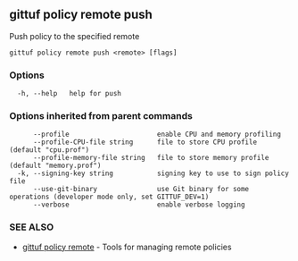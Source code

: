 ## gittuf policy remote push

Push policy to the specified remote

```
gittuf policy remote push <remote> [flags]
```

### Options

```
  -h, --help   help for push
```

### Options inherited from parent commands

```
      --profile                      enable CPU and memory profiling
      --profile-CPU-file string      file to store CPU profile (default "cpu.prof")
      --profile-memory-file string   file to store memory profile (default "memory.prof")
  -k, --signing-key string           signing key to use to sign policy file
      --use-git-binary               use Git binary for some operations (developer mode only, set GITTUF_DEV=1)
      --verbose                      enable verbose logging
```

### SEE ALSO

* [gittuf policy remote](gittuf_policy_remote.md)	 - Tools for managing remote policies

